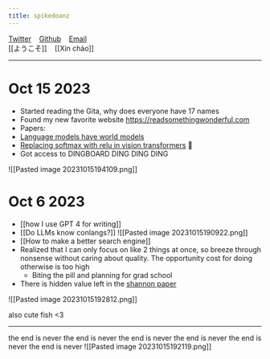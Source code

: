 ```yaml
---
title: spikedoanz
---
```

[Twitter](https://twitter.com/spikedoanz) &nbsp;&nbsp; [Github](https://github.com/spikedoanz) &nbsp;&nbsp; [Email](mailto:spikedoanz@gmail.com)
<br>
[[ようこそ]] &nbsp;&nbsp; [[Xin chào]] 

---

# Oct 15 2023
- Started reading the Gita, why does everyone have 17 names
- Found my new favorite website https://readsomethingwonderful.com
- Papers:
- [Language models have world models](https://arxiv.org/abs/2305.10626)
- [Replacing softmax with relu in vision transformers](https://arxiv.org/abs/2309.08586) :thinking:
- Got access to DINGBOARD DING DING DING

![[Pasted image 20231015194109.png]]
# Oct 6 2023
- [[how I use GPT 4 for writing]]
- [[Do LLMs know conlangs?]]
![[Pasted image 20231015190922.png]]
- [[How to make a better search engine]]
- Realized that I can only focus on like 2 things at once, so breeze through nonsense without caring about quality. The opportunity cost for doing otherwise is too high
	- Biting the pill and planning for grad school
- There is hidden value left in the [shannon paper](https://people.math.harvard.edu/~ctm/home/text/others/shannon/entropy/entropy.pdf)

![[Pasted image 20231015192812.png]]

also cute fish <3

---

the end is never the end is never the end is never the end is never the end is never the end is never
![[Pasted image 20231015192119.png]]